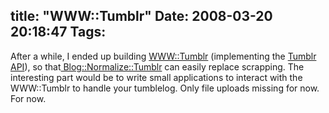 title: "WWW::Tumblr"
Date: 2008-03-20 20:18:47
Tags: 
---
After a while, I ended up building <a href="http://search.cpan.org/~damog/WWW-Tumblr-2/lib/WWW/Tumblr.pm" target="_blank">WWW::Tumblr</a> (implementing the <a href="http://www.tumblr.com/api" target="_blank">Tumblr API</a>), so that<a href="http://search.cpan.org/~damog/Blog-Normalize-0.0rc2/lib/Blog/Normalize/Tumblr.pm" target="_blank"> Blog::Normalize::Tumblr</a> can easily replace scrapping. The interesting part would be to write small applications to interact with the WWW::Tumblr to handle your tumblelog. Only file uploads missing for now. For now.

